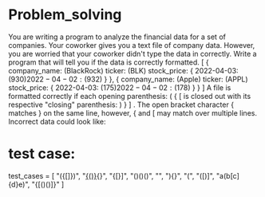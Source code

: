 # Problem_solving

You are writing a program to analyze the financial data for a set of companies. Your
coworker gives you a text file of company data. However, you are worried that your
coworker didn't type the data in correctly. Write a program that will tell you if the data
is correctly formatted.
[
{
company_name: (BlackRock)
ticker: (BLK)
stock_price: {
2022-04-03: ($930)
2022-04-02: ($932)
}
},
{
company_name: (Apple)
ticker: (APPL)
stock_price: {
2022-04-03: ($175)
2022-04-02: ($178)
}
}
]
A file is formatted correctly if each opening parenthesis: ( { [ is closed out with its
respective "closing" parenthesis: ) } ] . The open bracket character { matches } on the
same line, however, { and [ may match over multiple lines. Incorrect data could look like:


# test case:
test_cases = [
"({[]})",
"[{()}](){}",
"{[}]",
"()()()",
"",
"){}",
"(",
"([)]",
"a(b[c]{d}e)",
"{[()()]}"
]

